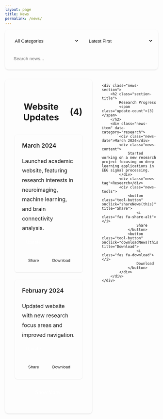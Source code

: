 ```yaml
---
layout: page
title: News
permalink: /news/
---
```


<style>
/* Base Styles */
body .page-content {
    max-width: 1200px !important;
    margin: 0 auto !important;
    padding: 2rem !important;
}

/* Controls Section */
.news-controls {
    display: flex !important;
    gap: 1rem !important;
    margin-bottom: 2rem !important;
    flex-wrap: wrap !important;
    background: var(--bg-color-secondary) !important;
    padding: 1rem !important;
    border-radius: 12px !important;
    box-shadow: 0 2px 4px rgba(0,0,0,0.1) !important;
}

.control-item {
    flex: 1 !important;
    min-width: 200px !important;
}

.control-item select, .control-item input {
    width: 100% !important;
    padding: 0.75rem !important;
    border: 1px solid var(--border-color) !important;
    border-radius: 8px !important;
    background: var(--bg-color) !important;
    color: var(--text-color) !important;
    font-size: 0.95rem !important;
}

/* News Grid */
.news-grid {
    display: grid !important;
    grid-template-columns: repeat(2, 1fr) !important;
    gap: 2rem !important;
    margin: 2rem 0 !important;
}

.news-section {
    background: var(--bg-color-secondary) !important;
    border-radius: 12px !important;
    box-shadow: 0 2px 4px rgba(0,0,0,0.1) !important;
    padding: 2rem !important;
    position: relative !important;
}

.section-title {
    font-size: 1.8rem !important;
    color: var(--heading-color) !important;
    margin-bottom: 2rem !important;
    padding-bottom: 0.5rem !important;
    border-bottom: 3px solid var(--accent-color) !important;
    text-align: center !important;
    display: flex !important;
    align-items: center !important;
    justify-content: center !important;
    gap: 0.5rem !important;
}

/* News Items */
.news-item {
    background: var(--bg-color) !important;
    border-radius: 8px !important;
    border-left: 4px solid var(--accent-color) !important;
    padding: 1.5rem !important;
    margin-bottom: 1.5rem !important;
    box-shadow: 0 1px 3px rgba(0,0,0,0.1) !important;
    transition: all 0.3s ease !important;
    position: relative !important;
}

.news-item:hover {
    transform: translateY(-2px) !important;
    box-shadow: 0 4px 6px rgba(0,0,0,0.1) !important;
}

.news-date {
    font-size: 1.2rem !important;
    color: var(--meta-color) !important;
    font-weight: 600 !important;
    margin-bottom: 1rem !important;
    padding-bottom: 0.5rem !important;
    border-bottom: 1px solid var(--border-color) !important;
}

.news-content {
    font-size: 1.1rem !important;
    line-height: 1.8 !important;
    color: var(--text-color) !important;
}

.news-tag {
    display: inline-block !important;
    padding: 0.3rem 0.8rem !important;
    background: var(--accent-color) !important;
    color: white !important;
    border-radius: 4px !important;
    font-size: 0.9rem !important;
    margin-top: 1rem !important;
}

/* Tools Section */
.news-tools {
    display: flex !important;
    gap: 0.5rem !important;
    margin-top: 1rem !important;
    padding-top: 1rem !important;
    border-top: 1px solid var(--border-color) !important;
    justify-content: flex-end !important;
}

.tool-button {
    padding: 0.5rem 1rem !important;
    border: none !important;
    border-radius: 6px !important;
    background: transparent !important;
    color: var(--text-color) !important;
    cursor: pointer !important;
    transition: all 0.3s ease !important;
    display: flex !important;
    align-items: center !important;
    gap: 0.25rem !important;
}

.tool-button:hover {
    background: var(--accent-color) !important;
    color: white !important;
}

/* Expand/Collapse Button */
.expand-button {
    background: var(--accent-color) !important;
    color: white !important;
    border: none !important;
    padding: 0.75rem 1.5rem !important;
    border-radius: 8px !important;
    cursor: pointer !important;
    font-size: 1rem !important;
    font-weight: 500 !important;
    display: flex !important;
    align-items: center !important;
    gap: 0.5rem !important;
    margin: 1rem auto !important;
    transition: all 0.3s ease !important;
}

.expand-button:hover {
    background: var(--accent-color-dark) !important;
    transform: translateY(-1px) !important;
}

.expand-button i {
    transition: transform 0.3s ease !important;
}

.expand-button.expanded i {
    transform: rotate(180deg) !important;
}

.hidden-items {
    display: none !important;
    opacity: 0 !important;
    transition: all 0.3s ease !important;
}

.hidden-items.visible {
    display: block !important;
    opacity: 1 !important;
}

/* Responsive Design */
@media (max-width: 768px) {
    .news-grid {
        grid-template-columns: 1fr !important;
    }
    
    .news-controls {
        flex-direction: column !important;
    }
    
    .control-item {
        width: 100% !important;
    }
    
    .section-title {
        font-size: 1.5rem !important;
    }
    
    .news-date {
        font-size: 1.1rem !important;
    }
    
    .news-content {
        font-size: 1rem !important;
    }
    
    .news-tools {
        flex-wrap: wrap !important;
    }
}

/* Dark Theme Support */
[data-theme="dark"] .news-controls select,
[data-theme="dark"] .news-controls input {
    background: var(--bg-color-dark) !important;
    border-color: var(--border-color-dark) !important;
}

[data-theme="dark"] .news-section {
    background: var(--bg-color-dark) !important;
}

[data-theme="dark"] .news-item {
    background: var(--bg-color-darker) !important;
}
</style>

<div class="news-controls">
    <div class="control-item">
        <select id="newsFilter" onchange="filterNews()">
            <option value="all">All Categories</option>
            <option value="website">Website Updates</option>
            <option value="personal">Personal Updates</option>
            <option value="research">Research Progress</option>
            <option value="publication">Published Papers</option>
            <option value="conference">Academic Conferences</option>
            <option value="award">Awards & Honors</option>
            <option value="collaboration">Collaborations</option>
            <option value="media">Media Coverage</option>
            <option value="teaching">Teaching Activities</option>
            <option value="outreach">Outreach</option>
        </select>
    </div>
    <div class="control-item">
        <select id="newsSort" onchange="sortNews()">
            <option value="date-desc">Latest First</option>
            <option value="date-asc">Oldest First</option>
            <option value="title">By Title</option>
            <option value="views">Most Viewed</option>
            <option value="likes">Most Liked</option>
        </select>
    </div>
    <div class="control-item">
        <input type="text" id="newsSearch" placeholder="Search news..." onkeyup="searchNews()">
    </div>
</div>

<div class="news-grid">
    <div class="news-section">
        <h2 class="section-title">
            Website Updates
            <span class="update-count">(4)</span>
        </h2>
        <div class="news-item" data-category="website">
            <div class="news-date">March 2024</div>
            <div class="news-content">
                Launched academic website, featuring research interests in neuroimaging, machine learning, and brain connectivity analysis.
            </div>
            <div class="news-tag">Update</div>
            <div class="news-tools">
                <button class="tool-button" onclick="shareNews(this)" title="Share">
                    <i class="fas fa-share-alt"></i>
                    Share
                </button>
                <button class="tool-button" onclick="downloadNews(this)" title="Download">
                    <i class="fas fa-download"></i>
                    Download
                </button>
            </div>
        </div>
        <div class="news-item" data-category="website">
            <div class="news-date">February 2024</div>
            <div class="news-content">
                Updated website with new research focus areas and improved navigation.
            </div>
            <div class="news-tag">Update</div>
            <div class="news-tools">
                <button class="tool-button" onclick="shareNews(this)" title="Share">
                    <i class="fas fa-share-alt"></i>
                    Share
                </button>
                <button class="tool-button" onclick="downloadNews(this)" title="Download">
                    <i class="fas fa-download"></i>
                    Download
                </button>
            </div>
        </div>
        <button class="expand-button" onclick="toggleSection(this)">
            Show More <i class="fas fa-chevron-down"></i>
        </button>
        <div class="hidden-items">
            <!-- More news items -->
        </div>
    </div>
    
    <div class="news-section">
        <h2 class="section-title">
            Research Progress
            <span class="update-count">(3)</span>
        </h2>
        <div class="news-item" data-category="research">
            <div class="news-date">March 2024</div>
            <div class="news-content">
                Started working on a new research project focusing on deep learning applications in EEG signal processing.
            </div>
            <div class="news-tag">Research</div>
            <div class="news-tools">
                <button class="tool-button" onclick="shareNews(this)" title="Share">
                    <i class="fas fa-share-alt"></i>
                    Share
                </button>
                <button class="tool-button" onclick="downloadNews(this)" title="Download">
                    <i class="fas fa-download"></i>
                    Download
                </button>
            </div>
        </div>
    </div>
</div>

<script>
function filterNews() {
    const filter = document.getElementById('newsFilter').value;
    const items = document.querySelectorAll('.news-item');
    
    items.forEach(item => {
        if (filter === 'all' || item.dataset.category === filter) {
            item.style.display = 'block';
        } else {
            item.style.display = 'none';
        }
    });
}

function sortNews() {
    const sort = document.getElementById('newsSort').value;
    const sections = document.querySelectorAll('.news-section');
    
    sections.forEach(section => {
        const items = Array.from(section.querySelectorAll('.news-item'));
        
        items.sort((a, b) => {
            const dateA = new Date(a.querySelector('.news-date').textContent);
            const dateB = new Date(b.querySelector('.news-date').textContent);
            
            if (sort === 'date-desc') {
                return dateB - dateA;
            } else if (sort === 'date-asc') {
                return dateA - dateB;
            }
            // Additional sorting logic can be added as needed
        });
        
        const container = section.querySelector('.news-item').parentNode;
        items.forEach(item => container.appendChild(item));
    });
}

function searchNews() {
    const searchText = document.getElementById('newsSearch').value.toLowerCase();
    const items = document.querySelectorAll('.news-item');
    
    items.forEach(item => {
        const content = item.querySelector('.news-content').textContent.toLowerCase();
        const date = item.querySelector('.news-date').textContent.toLowerCase();
        
        if (content.includes(searchText) || date.includes(searchText)) {
            item.style.display = 'block';
        } else {
            item.style.display = 'none';
        }
    });
}

function toggleSection(button) {
    const section = button.closest('.news-section');
    const hiddenItems = section.querySelector('.hidden-items');
    const isExpanded = button.classList.contains('expanded');
    
    if (isExpanded) {
        hiddenItems.classList.remove('visible');
        button.classList.remove('expanded');
        button.innerHTML = 'Show More <i class="fas fa-chevron-down"></i>';
    } else {
        hiddenItems.classList.add('visible');
        button.classList.add('expanded');
        button.innerHTML = 'Show Less <i class="fas fa-chevron-up"></i>';
    }
}

function shareNews(button) {
    const newsItem = button.closest('.news-item');
    const newsText = newsItem.querySelector('.news-content').textContent;
    const newsDate = newsItem.querySelector('.news-date').textContent;
    
    if (navigator.share) {
        navigator.share({
            title: 'Academic Website News',
            text: `${newsDate}: ${newsText}`,
            url: window.location.href
        }).catch(console.error);
    } else {
        const textToCopy = `${newsDate}: ${newsText}\n${window.location.href}`;
        navigator.clipboard.writeText(textToCopy)
            .then(() => alert('Copied to clipboard'))
            .catch(console.error);
    }
}

function downloadNews(button) {
    const newsItem = button.closest('.news-item');
    const newsText = newsItem.querySelector('.news-content').textContent;
    const newsDate = newsItem.querySelector('.news-date').textContent;
    const newsTag = newsItem.querySelector('.news-tag').textContent;
    
    const content = `Date: ${newsDate}\nContent: ${newsText}\nTag: ${newsTag}\n\nSource: ${window.location.href}`;
    const blob = new Blob([content], { type: 'text/plain' });
    const url = window.URL.createObjectURL(blob);
    const a = document.createElement('a');
    a.href = url;
    a.download = `news-${newsDate}.txt`;
    a.click();
    window.URL.revokeObjectURL(url);
}
</script>

<!-- Font Awesome -->
<link rel="stylesheet" href="https://cdnjs.cloudflare.com/ajax/libs/font-awesome/5.15.4/css/all.min.css"> 